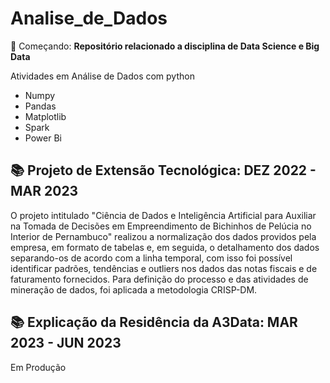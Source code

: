 # Analise_de_Dados
🚀 Começando: **Repositório relacionado a disciplina de Data Science e Big Data**

Atividades em Análise de Dados com python

- Numpy
- Pandas
- Matplotlib
- Spark
- Power Bi

## :books: Projeto de Extensão Tecnológica: DEZ 2022 - MAR 2023

O projeto intitulado "Ciência de Dados e Inteligência Artificial para Auxiliar na Tomada de Decisões em Empreendimento de Bichinhos de Pelúcia no Interior de Pernambuco" realizou a normalização dos dados providos pela empresa, em formato de tabelas e, em seguida, o detalhamento dos dados separando-os de acordo com a linha temporal, com isso foi possível identificar padrões, tendências e outliers nos dados das notas fiscais e de faturamento fornecidos. Para definição do processo e das atividades de mineração de dados, foi aplicada a metodologia CRISP-DM.

## :books: Explicação da Residência da A3Data: MAR 2023 - JUN 2023

Em Produção
